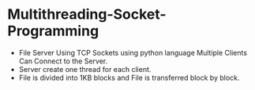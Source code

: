 # Multithreading-Socket-Programming
- File Server Using TCP Sockets using python language Multiple Clients Can Connect to the Server.
- Server create one thread for each client.
- File is divided into 1KB blocks and File is transferred block by block.
